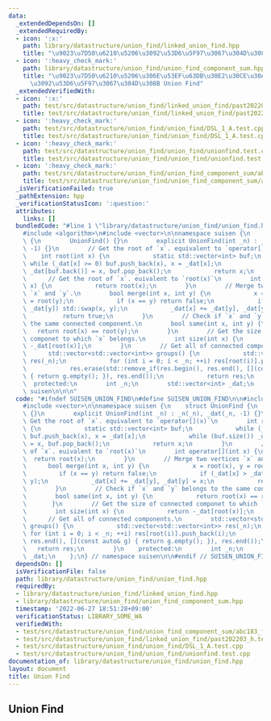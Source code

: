 ```yaml
---
data:
  _extendedDependsOn: []
  _extendedRequiredBy:
  - icon: ':x:'
    path: library/datastructure/union_find/linked_union_find.hpp
    title: "\u9023\u7D50\u6210\u5206\u3092\u53D6\u5F97\u3067\u304D\u308B Union Find"
  - icon: ':heavy_check_mark:'
    path: library/datastructure/union_find/union_find_component_sum.hpp
    title: "\u9023\u7D50\u6210\u5206\u306E\u53EF\u63DB\u30E2\u30CE\u30A4\u30C9\u548C\
      \u3092\u53D6\u5F97\u3067\u304D\u308B Union Find"
  _extendedVerifiedWith:
  - icon: ':x:'
    path: test/src/datastructure/union_find/linked_union_find/past202203_h.test.cpp
    title: test/src/datastructure/union_find/linked_union_find/past202203_h.test.cpp
  - icon: ':heavy_check_mark:'
    path: test/src/datastructure/union_find/union_find/DSL_1_A.test.cpp
    title: test/src/datastructure/union_find/union_find/DSL_1_A.test.cpp
  - icon: ':heavy_check_mark:'
    path: test/src/datastructure/union_find/union_find/unionfind.test.cpp
    title: test/src/datastructure/union_find/union_find/unionfind.test.cpp
  - icon: ':heavy_check_mark:'
    path: test/src/datastructure/union_find/union_find_component_sum/abc183_f.test.cpp
    title: test/src/datastructure/union_find/union_find_component_sum/abc183_f.test.cpp
  _isVerificationFailed: true
  _pathExtension: hpp
  _verificationStatusIcon: ':question:'
  attributes:
    links: []
  bundledCode: "#line 1 \"library/datastructure/union_find/union_find.hpp\"\n\n\n\n\
    #include <algorithm>\n#include <vector>\n\nnamespace suisen {\n    struct UnionFind\
    \ {\n        UnionFind() {}\n        explicit UnionFind(int _n) : _n(_n), _dat(_n,\
    \ -1) {}\n        // Get the root of `x`. equivalent to `operator[](x)`\n    \
    \    int root(int x) {\n            static std::vector<int> buf;\n           \
    \ while (_dat[x] >= 0) buf.push_back(x), x = _dat[x];\n            while (buf.size())\
    \ _dat[buf.back()] = x, buf.pop_back();\n            return x;\n        }\n  \
    \      // Get the root of `x`. euivalent to `root(x)`\n        int operator[](int\
    \ x) {\n            return root(x);\n        }\n        // Merge two vertices\
    \ `x` and `y`.\n        bool merge(int x, int y) {\n            x = root(x), y\
    \ = root(y);\n            if (x == y) return false;\n            if (_dat[x] >\
    \ _dat[y]) std::swap(x, y);\n            _dat[x] += _dat[y], _dat[y] = x;\n  \
    \          return true;\n        }\n        // Check if `x` and `y` belongs to\
    \ the same connected component.\n        bool same(int x, int y) {\n         \
    \   return root(x) == root(y);\n        }\n        // Get the size of connected\
    \ componet to which `x` belongs.\n        int size(int x) {\n            return\
    \ -_dat[root(x)];\n        }\n        // Get all of connected components.\n  \
    \      std::vector<std::vector<int>> groups() {\n            std::vector<std::vector<int>>\
    \ res(_n);\n            for (int i = 0; i < _n; ++i) res[root(i)].push_back(i);\n\
    \            res.erase(std::remove_if(res.begin(), res.end(), [](const auto& g)\
    \ { return g.empty(); }), res.end());\n            return res;\n        }\n  \
    \  protected:\n        int _n;\n        std::vector<int> _dat;\n    };\n} // namespace\
    \ suisen\n\n\n"
  code: "#ifndef SUISEN_UNION_FIND\n#define SUISEN_UNION_FIND\n\n#include <algorithm>\n\
    #include <vector>\n\nnamespace suisen {\n    struct UnionFind {\n        UnionFind()\
    \ {}\n        explicit UnionFind(int _n) : _n(_n), _dat(_n, -1) {}\n        //\
    \ Get the root of `x`. equivalent to `operator[](x)`\n        int root(int x)\
    \ {\n            static std::vector<int> buf;\n            while (_dat[x] >= 0)\
    \ buf.push_back(x), x = _dat[x];\n            while (buf.size()) _dat[buf.back()]\
    \ = x, buf.pop_back();\n            return x;\n        }\n        // Get the root\
    \ of `x`. euivalent to `root(x)`\n        int operator[](int x) {\n          \
    \  return root(x);\n        }\n        // Merge two vertices `x` and `y`.\n  \
    \      bool merge(int x, int y) {\n            x = root(x), y = root(y);\n   \
    \         if (x == y) return false;\n            if (_dat[x] > _dat[y]) std::swap(x,\
    \ y);\n            _dat[x] += _dat[y], _dat[y] = x;\n            return true;\n\
    \        }\n        // Check if `x` and `y` belongs to the same connected component.\n\
    \        bool same(int x, int y) {\n            return root(x) == root(y);\n \
    \       }\n        // Get the size of connected componet to which `x` belongs.\n\
    \        int size(int x) {\n            return -_dat[root(x)];\n        }\n  \
    \      // Get all of connected components.\n        std::vector<std::vector<int>>\
    \ groups() {\n            std::vector<std::vector<int>> res(_n);\n           \
    \ for (int i = 0; i < _n; ++i) res[root(i)].push_back(i);\n            res.erase(std::remove_if(res.begin(),\
    \ res.end(), [](const auto& g) { return g.empty(); }), res.end());\n         \
    \   return res;\n        }\n    protected:\n        int _n;\n        std::vector<int>\
    \ _dat;\n    };\n} // namespace suisen\n\n#endif // SUISEN_UNION_FIND\n"
  dependsOn: []
  isVerificationFile: false
  path: library/datastructure/union_find/union_find.hpp
  requiredBy:
  - library/datastructure/union_find/linked_union_find.hpp
  - library/datastructure/union_find/union_find_component_sum.hpp
  timestamp: '2022-06-27 18:51:28+09:00'
  verificationStatus: LIBRARY_SOME_WA
  verifiedWith:
  - test/src/datastructure/union_find/union_find_component_sum/abc183_f.test.cpp
  - test/src/datastructure/union_find/linked_union_find/past202203_h.test.cpp
  - test/src/datastructure/union_find/union_find/DSL_1_A.test.cpp
  - test/src/datastructure/union_find/union_find/unionfind.test.cpp
documentation_of: library/datastructure/union_find/union_find.hpp
layout: document
title: Union Find
---
```

## Union Find
